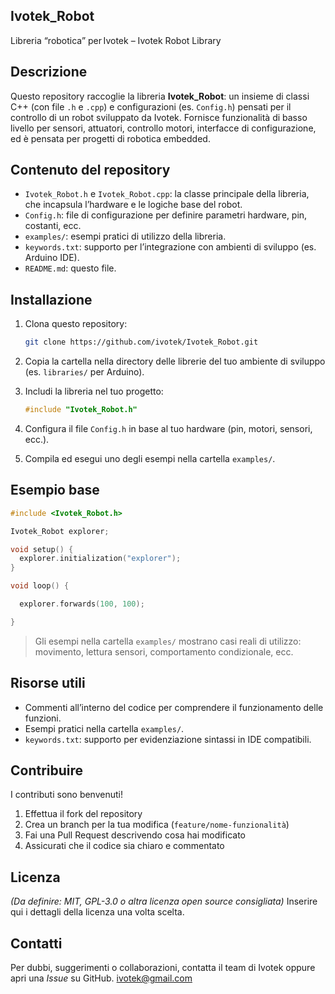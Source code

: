 ## Ivotek_Robot
Libreria “robotica” per Ivotek – Ivotek Robot Library

## Descrizione
Questo repository raccoglie la libreria **Ivotek_Robot**: un insieme di classi C++ (con file `.h` e `.cpp`) e configurazioni (es. `Config.h`) pensati per il controllo di un robot sviluppato da Ivotek.
Fornisce funzionalità di basso livello per sensori, attuatori, controllo motori, interfacce di configurazione, ed è pensata per progetti di robotica embedded.

## Contenuto del repository
- `Ivotek_Robot.h` e `Ivotek_Robot.cpp`: la classe principale della libreria, che incapsula l’hardware e le logiche base del robot.
- `Config.h`: file di configurazione per definire parametri hardware, pin, costanti, ecc.
- `examples/`: esempi pratici di utilizzo della libreria.
- `keywords.txt`: supporto per l’integrazione con ambienti di sviluppo (es. Arduino IDE).
- `README.md`: questo file.

## Installazione
1. Clona questo repository:
   ```bash
   git clone https://github.com/ivotek/Ivotek_Robot.git
    ```

2. Copia la cartella nella directory delle librerie del tuo ambiente di sviluppo (es. `libraries/` per Arduino).
3. Includi la libreria nel tuo progetto:

   ```cpp
   #include "Ivotek_Robot.h"
   ```
4. Configura il file `Config.h` in base al tuo hardware (pin, motori, sensori, ecc.).
5. Compila ed esegui uno degli esempi nella cartella `examples/`.

## Esempio base

```cpp
#include <Ivotek_Robot.h>

Ivotek_Robot explorer;

void setup() {
  explorer.initialization("explorer");
}

void loop() {

  explorer.forwards(100, 100);

}
```

> Gli esempi nella cartella `examples/` mostrano casi reali di utilizzo: movimento, lettura sensori, comportamento condizionale, ecc.

## Risorse utili

* Commenti all’interno del codice per comprendere il funzionamento delle funzioni.
* Esempi pratici nella cartella `examples/`.
* `keywords.txt`: supporto per evidenziazione sintassi in IDE compatibili.

## Contribuire

I contributi sono benvenuti!

1. Effettua il fork del repository
2. Crea un branch per la tua modifica (`feature/nome-funzionalità`)
3. Fai una Pull Request descrivendo cosa hai modificato
4. Assicurati che il codice sia chiaro e commentato

## Licenza

*(Da definire: MIT, GPL-3.0 o altra licenza open source consigliata)*
Inserire qui i dettagli della licenza una volta scelta.

## Contatti

Per dubbi, suggerimenti o collaborazioni, contatta il team di Ivotek oppure apri una *Issue* su GitHub.
ivotek@gmail.com
